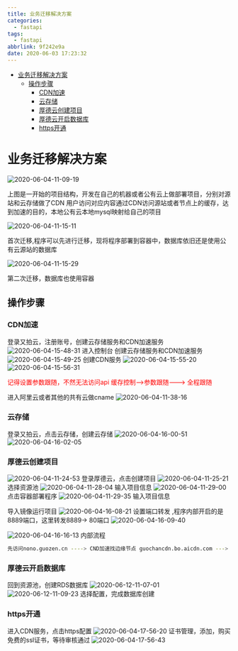 ```yaml
---
title: 业务迁移解决方案
categories:
  - fastapi
tags:
  - fastapi
abbrlink: 9f242e9a
date: 2020-06-03 17:23:32
---
```


<!-- @import "[TOC]" {cmd="toc" depthFrom=1 depthTo=6 orderedList=false} -->

<!-- code_chunk_output -->

- [业务迁移解决方案](#业务迁移解决方案)
  - [操作步骤](#操作步骤)
    - [CDN加速](#cdn加速)
    - [云存储](#云存储)
    - [厚德云创建项目](#厚德云创建项目)
    - [厚德云开启数据库](#厚德云开启数据库)
    - [https开通](#https开通)

<!-- /code_chunk_output -->
<!-- more -->

# 业务迁移解决方案
![2020-06-04-11-09-19](http://noback.upyun.com/2020-06-04-11-09-19.png)

上图是一开始的项目结构，开发在自己的机器或者公有云上做部署项目，分别对源站和云存储做了CDN 用户访问对应内容通过CDN访问源站或者节点上的缓存，达到加速的目的，本地公有云本地mysql映射给自己的项目

![2020-06-04-11-15-11](http://noback.upyun.com/2020-06-04-11-15-11.png)

首次迁移,程序可以先进行迁移，现将程序部署到容器中，数据库依旧还是使用公有云源站的数据库

![2020-06-04-11-15-29](http://noback.upyun.com/2020-06-04-11-15-29.png)

第二次迁移，数据库也使用容器


## 操作步骤

### CDN加速

登录又拍云，注册账号，创建云存储服务和CDN加速服务
![2020-06-04-15-48-31](http://noback.upyun.com/2020-06-04-15-48-31.png)
进入控制台 创建云存储服务和CDN加速服务
![2020-06-04-15-49-25](http://noback.upyun.com/2020-06-04-15-49-25.png)
创建CDN服务
![2020-06-04-15-55-20](http://noback.upyun.com/2020-06-04-15-55-20.png)
![2020-06-04-15-56-31](http://noback.upyun.com/2020-06-04-15-56-31.png)

<font color='red'>记得设置参数跟随，不然无法访问api 缓存控制-->参数跟随---> 全程跟随</font>

进入阿里云或者其他的共有云做cname
![2020-06-04-11-38-16](http://noback.upyun.com/2020-06-04-11-38-16.png)



### 云存储
登录又拍云，点击云存储，创建云存储
![2020-06-04-16-00-51](http://noback.upyun.com/2020-06-04-16-00-51.png)
![2020-06-04-16-02-05](http://noback.upyun.com/2020-06-04-16-02-05.png)




### 厚德云创建项目
![2020-06-04-11-24-53](http://noback.upyun.com/2020-06-04-11-24-53.png)
登录厚德云，点击创建项目
![2020-06-04-11-25-21](http://noback.upyun.com/2020-06-04-11-25-21.png)
选择资源池
![2020-06-04-11-28-04](http://noback.upyun.com/2020-06-04-11-28-04.png)
输入项目信息
![2020-06-04-11-29-00](http://noback.upyun.com/2020-06-04-11-29-00.png)
点击容器部署程序
![2020-06-04-11-29-35](http://noback.upyun.com/2020-06-04-11-29-35.png)
输入项目信息

导入镜像运行项目
![2020-06-04-16-08-21](http://noback.upyun.com/2020-06-04-16-08-21.png)
设置端口转发 ,程序内部开启的是8889端口，这里转发8889-> 80端口
![2020-06-04-16-09-40](http://noback.upyun.com/2020-06-04-16-09-40.png)

![2020-06-04-16-16-13](http://noback.upyun.com/2020-06-04-16-16-13.png)
内部流程 
```bash
先访问nono.guozen.cn ----> CND加速找边缘节点 guochancdn.bo.aicdn.com ---> nm.aicdn.com --> 节点缓存或者源站
```

### 厚德云开启数据库
回到资源池，创建RDS数据库
![2020-06-12-11-07-01](http://noback.upyun.com/2020-06-12-11-07-01.png)
![2020-06-12-11-09-23](http://noback.upyun.com/2020-06-12-11-09-23.png)
选择配置，完成数据库创建

### https开通
进入CDN服务，点击https配置
![2020-06-04-17-56-20](http://noback.upyun.com/2020-06-04-17-56-20.png)
证书管理，添加，购买免费的ssl证书，等待审核通过
![2020-06-04-17-56-43](http://noback.upyun.com/2020-06-04-17-56-43.png)
